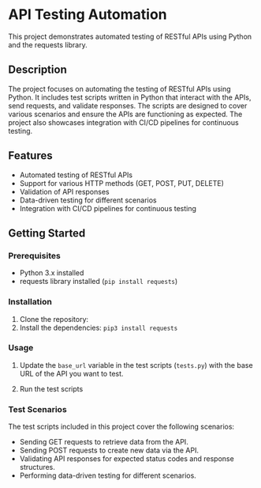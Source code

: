 # API Testing Automation

This project demonstrates automated testing of RESTful APIs using Python and the requests library.

## Description

The project focuses on automating the testing of RESTful APIs using Python. It includes test scripts written in Python that interact with the APIs, send requests, and validate responses. The scripts are designed to cover various scenarios and ensure the APIs are functioning as expected. The project also showcases integration with CI/CD pipelines for continuous testing.

## Features

- Automated testing of RESTful APIs
- Support for various HTTP methods (GET, POST, PUT, DELETE)
- Validation of API responses
- Data-driven testing for different scenarios
- Integration with CI/CD pipelines for continuous testing

## Getting Started

### Prerequisites

- Python 3.x installed
- requests library installed (`pip install requests`)

### Installation

1. Clone the repository:
2. Install the dependencies:
`pip3 install requests `

### Usage

1. Update the `base_url` variable in the test scripts (`tests.py`) with the base URL of the API you want to test.

2. Run the test scripts
### Test Scenarios

The test scripts included in this project cover the following scenarios:

- Sending GET requests to retrieve data from the API.
- Sending POST requests to create new data via the API.
- Validating API responses for expected status codes and response structures.
- Performing data-driven testing for different scenarios.






